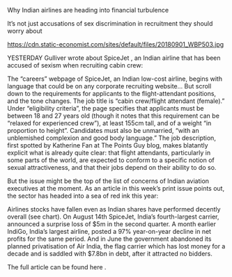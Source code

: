 Why Indian airlines are heading into financial turbulence

It’s not just accusations of sex discrimination in recruitment they should worry about

https://cdn.static-economist.com/sites/default/files/20180901_WBP503.jpg

YESTERDAY Gulliver  wrote about SpiceJet , an Indian airline that has been accused of sexism when recruiting cabin crew:

The “careers” webpage of SpiceJet, an Indian low-cost airline, begins with language that could be on any corporate recruiting website... But scroll down to the requirements for applicants to the flight-attendant positions, and the tone changes. The job title is “cabin crew/flight attendant (female).” Under “eligibility criteria”, the page specifies that applicants must be between 18 and 27 years old (though it notes that this requirement can be “relaxed for experienced crew”), at least 155cm tall, and of a weight “in proportion to height”. Candidates must also be unmarried, “with an unblemished complexion and good body language.” The job description, first spotted by Katherine Fan at The Points Guy blog, makes blatantly explicit what is already quite clear: that flight attendants, particularly in some parts of the world, are expected to conform to a specific notion of sexual attractiveness, and that their jobs depend on their ability to do so.

But the issue might be the top of the list of concerns of Indian aviation executives at the moment. As an article in this week’s print issue points out, the sector has headed into a sea of red ink this year:

Airlines stocks have fallen even as Indian shares have performed decently overall (see chart). On August 14th SpiceJet, India’s fourth-largest carrier, announced a surprise loss of $5m in the second quarter. A month earlier IndiGo, India’s largest airline, posted a 97% year-on-year decline in net profits for the same period. And in June the government abandoned its planned privatisation of Air India, the flag carrier which has lost money for a decade and is saddled with $7.8bn in debt, after it attracted no bidders.

The full article can be found  here .